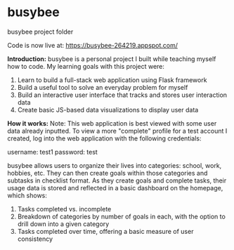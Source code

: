 # busybee
busybee project folder

Code is now live at: https://busybee-264219.appspot.com/

<b>Introduction:</b>
busybee is a personal project I built while teaching myself how to code. My learning goals with this project were:
1. Learn to build a full-stack web application using Flask framework
2. Build a useful tool to solve an everyday problem for myself
3. Build an interactive user interface that tracks and stores user interaction data
4. Create basic JS-based data visualizations to display user data

<b>How it works:</b>
Note: This web application is best viewed with some user data already inputted. To view a more "complete" profile for a test account I created, log into the web application with the following credentials:

username: test1
password: test

busybee allows users to organize their lives into categories: school, work, hobbies, etc.
They can then create goals within those categories and subtasks in checklist format.
As they create goals and complete tasks, their usage data is stored and reflected in a basic dashboard on the homepage, which shows:
1. Tasks completed vs. incomplete
2. Breakdown of categories by number of goals in each, with the option to drill down into a given category
3. Tasks completed over time, offering a basic measure of user consistency
